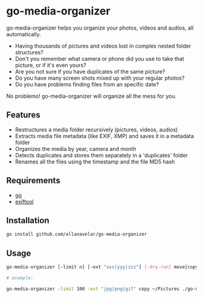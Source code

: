 # go-media-organizer

go-media-organizer helps you organize your photos, videos and audios, all automatically.

- Having thousands of pictures and videos lost in complex nested folder structures?
- Don't you remember what camera or phone did you use to take that picture, or if it's even yours?
- Are you not sure if you have duplicates of the same picture?
- Do you have many screen shots mixed up with your regular photos?
- Do you have problems finding files from an specific date?

No problemo! go-media-organizer will organize all the mess for you.

## Features

- Restructures a media folder recursively (pictures, videos, audios)
- Extracts media file metadata (like EXIF, XMP) and saves it in a metadata folder
- Organizes the media by year, camera and month
- Detects duplicates and stores them separately in a 'duplicates' folder
- Renames all the files using the timestamp and the file MD5 hash


## Requirements

- [go](https://github.com/golang/go)
- [exiftool](https://github.com/exiftool/exiftool)


## Installation

```bash
go install github.com/allanavelar/go-media-organizer

```

## Usage

```bash
go-media-organizer [-limit n] [-ext "xxx|yyy|zzz"] [-dry-run] move|copy <src> [<dest>]

# example:

go-media-organizer -limit 100 -ext "jpg|png|gif" copy ~/Pictures ./go-media-organizer-test

```